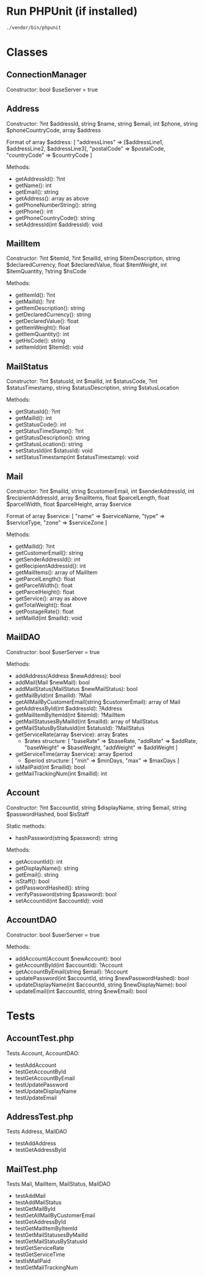 # Run PHPUnit (if installed)

```sh
./vendor/bin/phpunit
```

# Classes

## ConnectionManager

Constructor: bool $useServer = true

## Address

Constructor: ?int $addressId, string $name, string $email, int $phone, string $phoneCountryCode, array $address

Format of array $address:
[
    "addressLines" => [$addressLine1, $addressLine2, $addressLine3],
"postalCode" => $postalCode,
"countryCode" => $countryCode
]

Methods:

- getAddressId(): ?int
- getName(): int
- getEmail(): string
- getAddress(): array as above
- getPhoneNumberString(): string
- getPhone(): int
- getPhoneCountryCode(): string
- setAddressId(int $addressId): void

## MailItem

Constructor: ?int $itemId, ?int $mailId, string $itemDescription, string $declaredCurrency, float $declaredValue, float $itemWeight, int $itemQuantity, ?string $hsCode

Methods:

- getItemId(): ?int
- getMailId(): ?int
- getItemDescription(): string
- getDeclaredCurrency(): string
- getDeclaredValue(): float
- getItemWeight(): float
- getItemQuantity(): int
- getHsCode(): string
- setItemId(int $ItemId): void

## MailStatus

Constructor: ?int $statusId, int $mailId, int $statusCode, ?int $statusTimestamp, string $statusDescription, string $statusLocation

Methods:

- getStatusId(): ?int
- getMailId(): int
- getStatusCode(): int
- getStatusTimeStamp(): ?int
- getStatusDescription(): string
- getStatusLocation(): string
- setStatusId(int $statusId): void
- setStatusTimestamp(int $statusTimestamp): void

## Mail

Constructor: ?int $mailId, string $customerEmail, int $senderAddressId, int $recipientAddressId, array $mailItems, float $parcelLength, float $parcelWidth, float $parcelHeight, array $service

Format of array $service:
[
"name" => $serviceName,
"type" => $serviceType,
"zone" => $serviceZone
]

Methods:

- getMailId(): ?int
- getCustomerEmail(): string
- getSenderAddressId(): int
- getRecipientAddressId(): int
- getMailItems(): array of MailItem
- getParcelLength(): float
- getParcelWidth(): float
- getParcelHeight(): float
- getService(): array as above
- getTotalWeight(): float
- getPostageRate(): float
- setMailId(int $mailId): void

## MailDAO

Constructor: bool $userServer = true

Methods:

- addAddress(Address $newAddress): bool
- addMail(Mail $newMail): bool
- addMailStatus(MailStatus $newMailStatus): bool
- getMailById(int $mailId): ?Mail
- getAllMailByCustomerEmail(string $customerEmail): array of Mail
- getAddressById(int $addressId): ?Address
- getMailItemByItemId(int $itemId): ?MailItem
- getMailStatusesByMailId(int $mailId): array of MailStatus
- getMailStatusByStatusId(int $statusId): ?MailStatus
- getServiceRate(array $service): array $rates
  - $rates structure:
    [
    "baseRate" => $baseRate,
    "addRate" => $addRate,
    "baseWeight" => $baseWeight,
    "addWeight" => $addWeight
    ]
- getServiceTime(array $service): array $period
  - $period structure:
    [
    "min" => $minDays,
    "max" => $maxDays
    ]
- isMailPaid(int $mailId): bool
- getMailTrackingNum(int $mailId): int

## Account

Constructor: ?int $accountId, string $displayName, string $email, string $passwordHashed, bool $isStaff

Static methods:

- hashPassword(string $password): string

Methods:

- getAccountId(): int
- getDisplayName(): string
- getEmail(): string
- isStaff(): bool
- getPasswordHashed(): string
- verifyPassword(string $password): bool
- setAccountId(int $accountId): void

## AccountDAO

Constructor: bool $userServer = true

Methods:

- addAccount(Account $newAccount): bool
- getAccountById(int $accountId): ?Account
- getAccountByEmail(string $email): ?Account
- updatePassword(int $accountId, string $newPasswordHashed): bool
- updateDisplayName(int $accountId, string $newDisplayName): bool
- updateEmail(int $accountId, string $newEmail): bool

# Tests

## AccountTest.php

Tests Account, AccountDAO:

- testAddAccount
- testGetAccountById
- testGetAccountByEmail
- testUpdatePassword
- testUpdateDisplayName
- testUpdateEmail

## AddressTest.php

Tests Address, MailDAO

- testAddAddress
- testGetAddressById

## MailTest.php

Tests Mail, MailItem, MailStatus, MailDAO

- testAddMail
- testAddMailStatus
- testGetMailById
- testGetAllMailByCustomerEmail
- testGetAddressById
- testGetMailItemByItemId
- testGetMailStatusesByMailId
- testGetMailStatusByStatusId
- testGetServiceRate
- testGetServiceTime
- testIsMailPaid
- testGetMailTrackingNum
